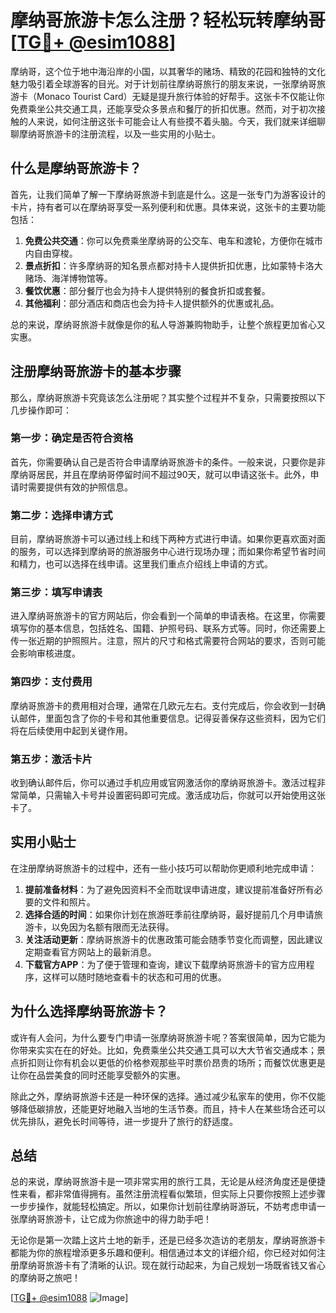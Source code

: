 # 摩纳哥旅游卡怎么注册？轻松玩转摩纳哥[[TG💪+ @esim1088](https://t.me/s/esim1088)]

摩纳哥，这个位于地中海沿岸的小国，以其奢华的赌场、精致的花园和独特的文化魅力吸引着全球游客的目光。对于计划前往摩纳哥旅行的朋友来说，一张摩纳哥旅游卡（Monaco Tourist Card）无疑是提升旅行体验的好帮手。这张卡不仅能让你免费乘坐公共交通工具，还能享受众多景点和餐厅的折扣优惠。然而，对于初次接触的人来说，如何注册这张卡可能会让人有些摸不着头脑。今天，我们就来详细聊聊摩纳哥旅游卡的注册流程，以及一些实用的小贴士。

## 什么是摩纳哥旅游卡？

首先，让我们简单了解一下摩纳哥旅游卡到底是什么。这是一张专门为游客设计的卡片，持有者可以在摩纳哥享受一系列便利和优惠。具体来说，这张卡的主要功能包括：

1. **免费公共交通**：你可以免费乘坐摩纳哥的公交车、电车和渡轮，方便你在城市内自由穿梭。
2. **景点折扣**：许多摩纳哥的知名景点都对持卡人提供折扣优惠，比如蒙特卡洛大赌场、海洋博物馆等。
3. **餐饮优惠**：部分餐厅也会为持卡人提供特别的餐食折扣或套餐。
4. **其他福利**：部分酒店和商店也会为持卡人提供额外的优惠或礼品。

总的来说，摩纳哥旅游卡就像是你的私人导游兼购物助手，让整个旅程更加省心又实惠。

## 注册摩纳哥旅游卡的基本步骤

那么，摩纳哥旅游卡究竟该怎么注册呢？其实整个过程并不复杂，只需要按照以下几步操作即可：

### 第一步：确定是否符合资格

首先，你需要确认自己是否符合申请摩纳哥旅游卡的条件。一般来说，只要你是非摩纳哥居民，并且在摩纳哥停留时间不超过90天，就可以申请这张卡。此外，申请时需要提供有效的护照信息。

### 第二步：选择申请方式

目前，摩纳哥旅游卡可以通过线上和线下两种方式进行申请。如果你更喜欢面对面的服务，可以选择到摩纳哥的旅游服务中心进行现场办理；而如果你希望节省时间和精力，也可以选择在线申请。这里我们重点介绍线上申请的方式。

### 第三步：填写申请表

进入摩纳哥旅游卡的官方网站后，你会看到一个简单的申请表格。在这里，你需要填写你的基本信息，包括姓名、国籍、护照号码、联系方式等。同时，你还需要上传一张近期的护照照片。注意，照片的尺寸和格式需要符合网站的要求，否则可能会影响审核进度。

### 第四步：支付费用

摩纳哥旅游卡的费用相对合理，通常在几欧元左右。支付完成后，你会收到一封确认邮件，里面包含了你的卡号和其他重要信息。记得妥善保存这些资料，因为它们将在后续使用中起到关键作用。

### 第五步：激活卡片

收到确认邮件后，你可以通过手机应用或官网激活你的摩纳哥旅游卡。激活过程非常简单，只需输入卡号并设置密码即可完成。激活成功后，你就可以开始使用这张卡了。

## 实用小贴士

在注册摩纳哥旅游卡的过程中，还有一些小技巧可以帮助你更顺利地完成申请：

1. **提前准备材料**：为了避免因资料不全而耽误申请进度，建议提前准备好所有必要的文件和照片。
2. **选择合适的时间**：如果你计划在旅游旺季前往摩纳哥，最好提前几个月申请旅游卡，以免因为名额有限而无法获得。
3. **关注活动更新**：摩纳哥旅游卡的优惠政策可能会随季节变化而调整，因此建议定期查看官方网站上的最新消息。
4. **下载官方APP**：为了便于管理和查询，建议下载摩纳哥旅游卡的官方应用程序，这样可以随时随地查看卡的状态和可用的优惠。

## 为什么选择摩纳哥旅游卡？

或许有人会问，为什么要专门申请一张摩纳哥旅游卡呢？答案很简单，因为它能为你带来实实在在的好处。比如，免费乘坐公共交通工具可以大大节省交通成本；景点折扣则让你有机会以更低的价格参观那些平时票价昂贵的场所；而餐饮优惠更是让你在品尝美食的同时还能享受额外的实惠。

除此之外，摩纳哥旅游卡还是一种环保的选择。通过减少私家车的使用，你不仅能够降低碳排放，还能更好地融入当地的生活节奏。而且，持卡人在某些场合还可以优先排队，避免长时间等待，进一步提升了旅行的舒适度。

## 总结

总的来说，摩纳哥旅游卡是一项非常实用的旅行工具，无论是从经济角度还是便捷性来看，都非常值得拥有。虽然注册流程看似繁琐，但实际上只要你按照上述步骤一步步操作，就能轻松搞定。所以，如果你计划前往摩纳哥游玩，不妨考虑申请一张摩纳哥旅游卡，让它成为你旅途中的得力助手吧！

无论你是第一次踏上这片土地的新手，还是已经多次造访的老朋友，摩纳哥旅游卡都能为你的旅程增添更多乐趣和便利。相信通过本文的详细介绍，你已经对如何注册摩纳哥旅游卡有了清晰的认识。现在就行动起来，为自己规划一场既省钱又省心的摩纳哥之旅吧！

[[TG💪+ @esim1088](https://t.me/s/esim1088) ![Image](https://i.postimg.cc/4NQfJmqS/Snipaste-2025-05-13-00-14-12.png)]